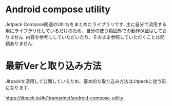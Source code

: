 # Android compose utility

Jetpack Compose関連のUtilityをまとめたライブラリです.
主に自分で流用する用にライブラリ化しているだけのため、自分の使う範囲外での動作保証はしておりません.
内容を参考にしていただいたり、そのまま参照していただくことは問題ありません.

# 最新Verと取り込み方法

Jitpackを活用して公開しているため、基本的な取り込み方法はJitpackに従う形になります.

https://jitpack.io/#u1tramarinet/android-compose-utility